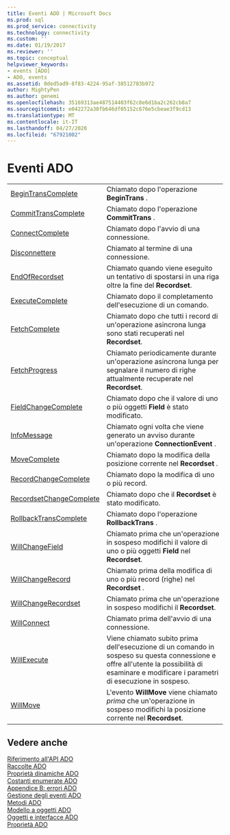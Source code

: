 ```yaml
---
title: Eventi ADO | Microsoft Docs
ms.prod: sql
ms.prod_service: connectivity
ms.technology: connectivity
ms.custom: ''
ms.date: 01/19/2017
ms.reviewer: ''
ms.topic: conceptual
helpviewer_keywords:
- events [ADO]
- ADO, events
ms.assetid: 0ded5ad9-8f83-4224-95af-38512783b972
author: MightyPen
ms.author: genemi
ms.openlocfilehash: 35169313ae487514403f62c8e6d1ba2c262cb8a7
ms.sourcegitcommit: e042272a38fb646df05152c676e5cbeae3f9cd13
ms.translationtype: MT
ms.contentlocale: it-IT
ms.lasthandoff: 04/27/2020
ms.locfileid: "67921002"
---
```

# <a name="ado-events"></a>Eventi ADO

|||  
|-|-|  
|[BeginTransComplete](../../../ado/reference/ado-api/begintranscomplete-committranscomplete-and-rollbacktranscomplete-events-ado.md)|Chiamato dopo l'operazione **BeginTrans** .|  
|[CommitTransComplete](../../../ado/reference/ado-api/begintranscomplete-committranscomplete-and-rollbacktranscomplete-events-ado.md)|Chiamato dopo l'operazione **CommitTrans** .|  
|[ConnectComplete](../../../ado/reference/ado-api/connectcomplete-and-disconnect-events-ado.md)|Chiamato dopo l'avvio di una connessione.|  
|[Disconnettere](../../../ado/reference/ado-api/connectcomplete-and-disconnect-events-ado.md)|Chiamato al termine di una connessione.|  
|[EndOfRecordset](../../../ado/reference/ado-api/endofrecordset-event-ado.md)|Chiamato quando viene eseguito un tentativo di spostarsi in una riga oltre la fine del **Recordset**.|  
|[ExecuteComplete](../../../ado/reference/ado-api/executecomplete-event-ado.md)|Chiamato dopo il completamento dell'esecuzione di un comando.|  
|[FetchComplete](../../../ado/reference/ado-api/fetchcomplete-event-ado.md)|Chiamato dopo che tutti i record di un'operazione asincrona lunga sono stati recuperati nel **Recordset**.|  
|[FetchProgress](../../../ado/reference/ado-api/fetchprogress-event-ado.md)|Chiamato periodicamente durante un'operazione asincrona lunga per segnalare il numero di righe attualmente recuperate nel **Recordset**.|  
|[FieldChangeComplete](../../../ado/reference/ado-api/willchangefield-and-fieldchangecomplete-events-ado.md)|Chiamato dopo che il valore di uno o più oggetti **Field** è stato modificato.|  
|[InfoMessage](../../../ado/reference/ado-api/infomessage-event-ado.md)|Chiamato ogni volta che viene generato un avviso durante un'operazione **ConnectionEvent** .|  
|[MoveComplete](../../../ado/reference/ado-api/willmove-and-movecomplete-events-ado.md)|Chiamato dopo la modifica della posizione corrente nel **Recordset** .|  
|[RecordChangeComplete](../../../ado/reference/ado-api/willchangerecord-and-recordchangecomplete-events-ado.md)|Chiamato dopo la modifica di uno o più record.|  
|[RecordsetChangeComplete](../../../ado/reference/ado-api/willchangerecordset-and-recordsetchangecomplete-events-ado.md)|Chiamato dopo che il **Recordset** è stato modificato.|  
|[RollbackTransComplete](../../../ado/reference/ado-api/begintranscomplete-committranscomplete-and-rollbacktranscomplete-events-ado.md)|Chiamato dopo l'operazione **RollbackTrans** .|  
|[WillChangeField](../../../ado/reference/ado-api/willchangefield-and-fieldchangecomplete-events-ado.md)|Chiamato prima che un'operazione in sospeso modifichi il valore di uno o più oggetti **Field** nel **Recordset**.|  
|[WillChangeRecord](../../../ado/reference/ado-api/willchangerecord-and-recordchangecomplete-events-ado.md)|Chiamato prima della modifica di uno o più record (righe) nel **Recordset** .|  
|[WillChangeRecordset](../../../ado/reference/ado-api/willchangerecordset-and-recordsetchangecomplete-events-ado.md)|Chiamato prima che un'operazione in sospeso modifichi il **Recordset**.|  
|[WillConnect](../../../ado/reference/ado-api/willconnect-event-ado.md)|Chiamato prima dell'avvio di una connessione.|  
|[WillExecute](../../../ado/reference/ado-api/willexecute-event-ado.md)|Viene chiamato subito prima dell'esecuzione di un comando in sospeso su questa connessione e offre all'utente la possibilità di esaminare e modificare i parametri di esecuzione in sospeso.|  
|[WillMove](../../../ado/reference/ado-api/willmove-and-movecomplete-events-ado.md)|L'evento **WillMove** viene chiamato *prima* che un'operazione in sospeso modifichi la posizione corrente nel **Recordset**.|  
  
## <a name="see-also"></a>Vedere anche  
 [Riferimento all'API ADO](../../../ado/reference/ado-api/ado-api-reference.md)   
 [Raccolte ADO](../../../ado/reference/ado-api/ado-collections.md)   
 [Proprietà dinamiche ADO](../../../ado/reference/ado-api/ado-dynamic-properties.md)   
 [Costanti enumerate ADO](../../../ado/reference/ado-api/ado-enumerated-constants.md)   
 [Appendice B: errori ADO](../../../ado/guide/appendixes/appendix-b-ado-errors.md)   
 [Gestione degli eventi ADO](../../../ado/guide/data/handling-ado-events.md)   
 [Metodi ADO](../../../ado/reference/ado-api/ado-methods.md)   
 [Modello a oggetti ADO](../../../ado/reference/ado-api/ado-object-model.md)   
 [Oggetti e interfacce ADO](../../../ado/reference/ado-api/ado-objects-and-interfaces.md)   
 [Proprietà ADO](../../../ado/reference/ado-api/ado-properties.md)
